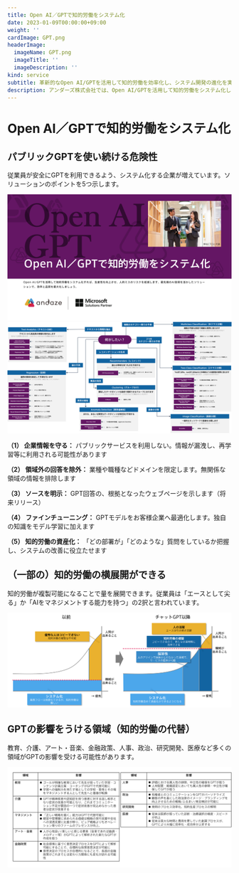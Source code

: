 ```yaml
---
title: Open AI／GPTで知的労働をシステム化
date: 2023-01-09T00:00:00+09:00
weight: ''
cardImage: GPT.png
headerImage:
  imageName: GPT.png
  imageTitle: ''
  imageDescription: ''
kind: service
subtitle: 革新的なOpen AI/GPTを活用して知的労働を効率化し、システム開発の進化を実現
description: アンダーズ株式会社では、Open AI/GPTを活用して知的労働をシステム化し、効率性と品質を向上させます。AIによる自動化と自然言語処理の能力を活かし、プロジェクトの生産性を向上させ、お客様のニーズに迅速かつ柔軟に対応します。企業の大きな資産になる可能性を秘めているOpen AI/GPTは、活用経験も豊富なアンダーズにお任せください。
---
```

# Open AI／GPTで知的労働をシステム化



## パブリックGPTを使い続ける危険性

従業員が安全にGPTを利用できるよう、システム化する企業が増えています。ソリューションのポイントを5つ示します。

![](/GPT.png)
![](/gpt2.png)

**（1） 企業情報を守る：** パブリックサービスを利用しない。情報が漏洩し、再学習等に利用される可能性があります

**（2） 領域外の回答を除外：** 業種や職種などドメインを限定します。無関係な領域の情報を排除します

**（3） ソースを明示：** GPT回答の、根拠となったウェブページを示します（将来リリース）

**（4） ファインチューニング：** GPTモデルをお客様企業へ最適化します。独自の知識をモデル学習に加えます

**（5） 知的労働の資産化：** 「どの部署が」「どのような」質問をしているか把握し、システムの改善に役立たせます

## （一部の）知的労働の横展開ができる

知的労働が複製可能になることで量を展開できます。従業員は「エースとして尖る」か「AIをマネジメントする能力を持つ」の2択と言われています。

![](/GPT3.png)

## GPTの影響をうける領域（知的労働の代替）

教育、介護、アート・音楽、金融政策、人事、政治、研究開発、医療など多くの領域がGPTの影響を受ける可能性があります。

![](/GPT4.png)
